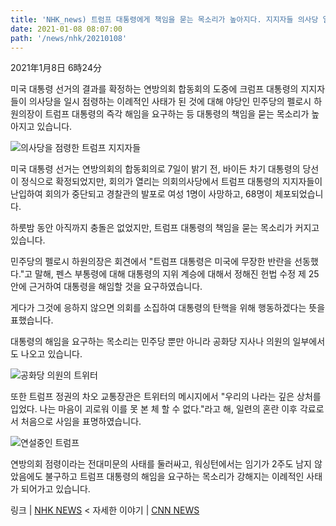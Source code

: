 ```yaml
---
title: 'NHK_news) 트럼프 대통령에게 책임을 묻는 목소리가 높아지다. 지지자들 의사당 일시 점령'
date: 2021-01-08 08:07:00
path: '/news/nhk/20210108'
---
```

2021年1月8日 6時24分

미국 대통령 선거의 결과를 확정하는 연방의회 합동회의 도중에 크럼프 대통령의 지지자들이 의사당을 일시 점령하는 이례적인 사태가 된 것에 대해 야당인 민주당의 펠로시 하원의장이 트럼프 대통령의 즉각 해임을 요구하는 등 대통령의 책임을 묻는 목소리가 높아지고 있습니다.

![의사당을 점령한 트럼프 지지자들](https://www3.nhk.or.jp/news/html/20210108/K10012803081_2101080553_2101080556_01_04.jpg)

미국 대통령 선거는 연방의회의 합동회의로 7일이 밝기 전, 바이든 차기 대통령의 당선이 정식으로 확정되었지만, 회의가 열리는 의회의사당에서 트럼프 대통령의 지지자들이 난입하여 회의가 중단되고 경찰관의 발포로 여성 1명이 사망하고, 68명이 체포되었습니다.

하룻밤 동안 아직까지 충돌은 없었지만, 트럼프 대통령의 책임을 묻는 목소리가 커지고 있습니다.

민주당의 펠로시 하원의장은 회견에서 "트럼프 대통령은 미국에 무장한 반란을 선동했다."고 말해, 펜스 부통령에 대해 대통령의 지위 계승에 대해서 정해진 헌법 수정 제 25안에 근거하여 대통령을 해임할 것을 요구하였습니다.

게다가 그것에 응하지 않으면 의회를 소집하여 대통령의 탄핵을 위해 행동하겠다는 뜻을 표했습니다.

대통령의 해임을 요구하는 목소리는 민주당 뿐만 아니라 공화당 지사나 의원의 일부에서도 나오고 있습니다.

![공화당 의원의 트위터](https://www3.nhk.or.jp/news/html/20210108/K10012803081_2101080553_2101080556_01_05.jpg)

또한 트럼프 정권의 차오 교통장관은 트위터의 메시지에서 "우리의 나라는 깊은 상처를 입었다. 나는 마음이 괴로워 이를 못 본 체 할 수 없다."라고 해, 일련의 혼란 이후 각료로서 처음으로 사임을 표명하였습니다.

![연설중인 트럼프](https://www3.nhk.or.jp/news/html/20210108/K10012803081_2101080553_2101080556_01_06.jpg)

연방의회 점령이라는 전대미문의 사태를 둘러싸고, 워싱턴에서는 임기가 2주도 남지 않았음에도 불구하고 트럼프 대통령의 해임을 요구하는 목소리가 강해지는 이례적인 사태가 되어가고 있습니다.

링크 | [NHK NEWS]('https://www3.nhk.or.jp/news/html/20210108/k10012803081000.html')
<
자세한 이야기 | [CNN NEWS]('https://www.cnn.com/2021/01/06/politics/us-capitol-lockdown/index.html')

